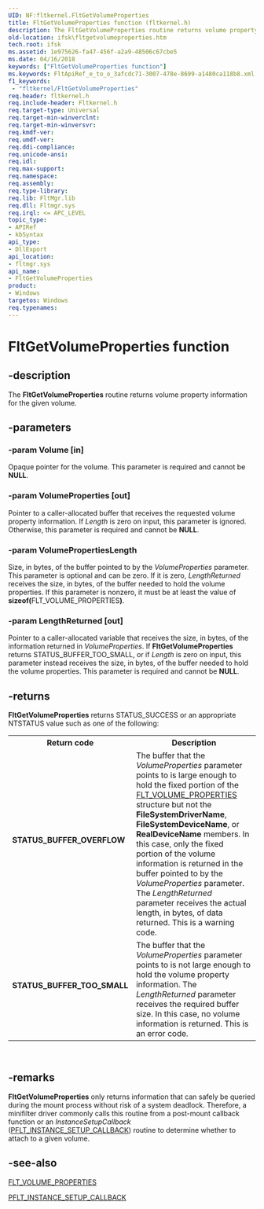 ```yaml
---
UID: NF:fltkernel.FltGetVolumeProperties
title: FltGetVolumeProperties function (fltkernel.h)
description: The FltGetVolumeProperties routine returns volume property information for the given volume.
old-location: ifsk\fltgetvolumeproperties.htm
tech.root: ifsk
ms.assetid: 1e975626-fa47-456f-a2a9-48506c67cbe5
ms.date: 04/16/2018
keywords: ["FltGetVolumeProperties function"]
ms.keywords: FltApiRef_e_to_o_3afcdc71-3007-478e-8699-a1480ca118b8.xml, FltGetVolumeProperties, FltGetVolumeProperties routine [Installable File System Drivers], fltkernel/FltGetVolumeProperties, ifsk.fltgetvolumeproperties
f1_keywords:
 - "fltkernel/FltGetVolumeProperties"
req.header: fltkernel.h
req.include-header: Fltkernel.h
req.target-type: Universal
req.target-min-winverclnt: 
req.target-min-winversvr: 
req.kmdf-ver: 
req.umdf-ver: 
req.ddi-compliance: 
req.unicode-ansi: 
req.idl: 
req.max-support: 
req.namespace: 
req.assembly: 
req.type-library: 
req.lib: FltMgr.lib
req.dll: Fltmgr.sys
req.irql: <= APC_LEVEL
topic_type:
- APIRef
- kbSyntax
api_type:
- DllExport
api_location:
- fltmgr.sys
api_name:
- FltGetVolumeProperties
product:
- Windows
targetos: Windows
req.typenames: 
---
```


# FltGetVolumeProperties function


## -description


The <b>FltGetVolumeProperties</b> routine returns volume property information for the given volume. 


## -parameters




### -param Volume [in]

Opaque pointer for the volume. This parameter is required and cannot be <b>NULL</b>. 


### -param VolumeProperties [out]

Pointer to a caller-allocated buffer that receives the requested volume property information. If <i>Length</i> is zero on input, this parameter is ignored. Otherwise, this parameter is required and cannot be <b>NULL</b>. 


### -param VolumePropertiesLength

<p>Size, in bytes, of the buffer pointed to by the <i>VolumeProperties</i> parameter. This parameter is optional and can be zero. If it is zero, <i>LengthReturned</i> receives the size, in bytes, of the buffer needed to hold the volume properties. If this parameter is nonzero, it must be at least the value of <b>sizeof(</b>FLT_VOLUME_PROPERTIES<b>)</b>. </p>


### -param LengthReturned [out]

Pointer to a caller-allocated variable that receives the size, in bytes, of the information returned in <i>VolumeProperties</i>. If <b>FltGetVolumeProperties</b> returns STATUS_BUFFER_TOO_SMALL, or if <i>Length</i> is zero on input, this parameter instead receives the size, in bytes, of the buffer needed to hold the volume properties. This parameter is required and cannot be <b>NULL</b>. 


## -returns



<b>FltGetVolumeProperties</b> returns STATUS_SUCCESS or an appropriate NTSTATUS value such as one of the following: 

<table>
<tr>
<th>Return code</th>
<th>Description</th>
</tr>
<tr>
<td width="40%">
<dl>
<dt><b>STATUS_BUFFER_OVERFLOW</b></dt>
</dl>
</td>
<td width="60%">
The buffer that the <i>VolumeProperties</i> parameter points to is large enough to hold the fixed portion of the <a href="https://docs.microsoft.com/windows-hardware/drivers/ddi/fltkernel/ns-fltkernel-_flt_volume_properties">FLT_VOLUME_PROPERTIES</a> structure but not the <b>FileSystemDriverName</b>, <b>FileSystemDeviceName</b>, or <b>RealDeviceName</b> members. In this case, only the fixed portion of the volume information is returned in the buffer pointed to by the <i>VolumeProperties</i> parameter. The <i>LengthReturned</i> parameter receives the actual length, in bytes, of data returned. This is a warning code. 

</td>
</tr>
<tr>
<td width="40%">
<dl>
<dt><b>STATUS_BUFFER_TOO_SMALL</b></dt>
</dl>
</td>
<td width="60%">
The buffer that the <i>VolumeProperties</i> parameter points to is not large enough to hold the volume property information. The <i>LengthReturned</i> parameter receives the required buffer size. In this case, no volume information is returned. This is an error code. 

</td>
</tr>
</table>
 




## -remarks



<b>FltGetVolumeProperties</b> only returns information that can safely be queried during the mount process without risk of a system deadlock. Therefore, a minifilter driver commonly calls this routine from a post-mount callback function or an <i>InstanceSetupCallback</i> (<a href="https://docs.microsoft.com/windows-hardware/drivers/ddi/fltkernel/nc-fltkernel-pflt_instance_setup_callback">PFLT_INSTANCE_SETUP_CALLBACK</a>) routine to determine whether to attach to a given volume. 




## -see-also




<a href="https://docs.microsoft.com/windows-hardware/drivers/ddi/fltkernel/ns-fltkernel-_flt_volume_properties">FLT_VOLUME_PROPERTIES</a>



<a href="https://docs.microsoft.com/windows-hardware/drivers/ddi/fltkernel/nc-fltkernel-pflt_instance_setup_callback">PFLT_INSTANCE_SETUP_CALLBACK</a>
 

 

